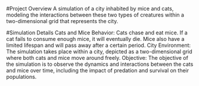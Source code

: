 #Project Overview
A simulation of a city inhabited by mice and cats, modeling the interactions between these two types of creatures within a two-dimensional grid that represents the city.

#Simulation Details
Cats and Mice Behavior: Cats chase and eat mice. If a cat fails to consume enough mice, it will eventually die. Mice also have a limited lifespan and will pass away after a certain period.
City Environment: The simulation takes place within a city, depicted as a two-dimensional grid where both cats and mice move around freely.
Objective: The objective of the simulation is to observe the dynamics and interactions between the cats and mice over time, including the impact of predation and survival on their populations.
